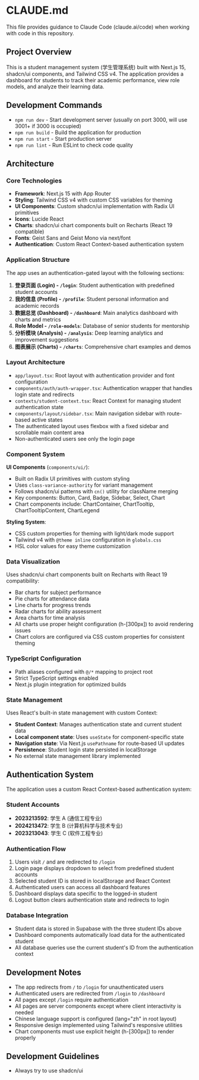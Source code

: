 # CLAUDE.md

This file provides guidance to Claude Code (claude.ai/code) when working with code in this repository.

## Project Overview

This is a student management system (学生管理系统) built with Next.js 15, shadcn/ui components, and Tailwind CSS v4. The application provides a dashboard for students to track their academic performance, view role models, and analyze their learning data.

## Development Commands

- `npm run dev` - Start development server (usually on port 3000, will use 3001+ if 3000 is occupied)
- `npm run build` - Build the application for production
- `npm run start` - Start production server
- `npm run lint` - Run ESLint to check code quality

## Architecture

### Core Technologies
- **Framework**: Next.js 15 with App Router
- **Styling**: Tailwind CSS v4 with custom CSS variables for theming
- **UI Components**: Custom shadcn/ui implementation with Radix UI primitives
- **Icons**: Lucide React
- **Charts**: shadcn/ui chart components built on Recharts (React 19 compatible)
- **Fonts**: Geist Sans and Geist Mono via next/font
- **Authentication**: Custom React Context-based authentication system

### Application Structure

The app uses an authentication-gated layout with the following sections:

1. **登录页面 (Login) - `/login`**: Student authentication with predefined student accounts
2. **我的信息 (Profile) - `/profile`**: Student personal information and academic records  
3. **数据总览 (Dashboard) - `/dashboard`**: Main analytics dashboard with charts and metrics
4. **Role Model - `/role-models`**: Database of senior students for mentorship
5. **分析模块 (Analysis) - `/analysis`**: Deep learning analytics and improvement suggestions
6. **图表展示 (Charts) - `/charts`**: Comprehensive chart examples and demos

### Layout Architecture

- `app/layout.tsx`: Root layout with authentication provider and font configuration
- `components/auth/auth-wrapper.tsx`: Authentication wrapper that handles login state and redirects
- `contexts/student-context.tsx`: React Context for managing student authentication state
- `components/layout/sidebar.tsx`: Main navigation sidebar with route-based active states
- The authenticated layout uses flexbox with a fixed sidebar and scrollable main content area
- Non-authenticated users see only the login page

### Component System

**UI Components** (`components/ui/`):
- Built on Radix UI primitives with custom styling
- Uses `class-variance-authority` for variant management
- Follows shadcn/ui patterns with `cn()` utility for className merging
- Key components: Button, Card, Badge, Sidebar, Select, Chart
- Chart components include: ChartContainer, ChartTooltip, ChartTooltipContent, ChartLegend

**Styling System**:
- CSS custom properties for theming with light/dark mode support
- Tailwind v4 with `@theme inline` configuration in `globals.css`
- HSL color values for easy theme customization

### Data Visualization

Uses shadcn/ui chart components built on Recharts with React 19 compatibility:
- Bar charts for subject performance
- Pie charts for attendance data
- Line charts for progress trends
- Radar charts for ability assessment
- Area charts for time analysis
- All charts use proper height configuration (h-[300px]) to avoid rendering issues
- Chart colors are configured via CSS custom properties for consistent theming

### TypeScript Configuration

- Path aliases configured with `@/*` mapping to project root
- Strict TypeScript settings enabled
- Next.js plugin integration for optimized builds

### State Management

Uses React's built-in state management with custom Context:
- **Student Context**: Manages authentication state and current student data
- **Local component state**: Uses `useState` for component-specific state
- **Navigation state**: Via Next.js `usePathname` for route-based UI updates
- **Persistence**: Student login state persisted in localStorage
- No external state management library implemented

## Authentication System

The application uses a custom React Context-based authentication system:

### Student Accounts
- **2023213592**: 学生 A (通信工程专业)
- **2024213472**: 学生 B (计算机科学与技术专业)  
- **2023213043**: 学生 C (软件工程专业)

### Authentication Flow
1. Users visit `/` and are redirected to `/login`
2. Login page displays dropdown to select from predefined student accounts
3. Selected student ID is stored in localStorage and React Context
4. Authenticated users can access all dashboard features
5. Dashboard displays data specific to the logged-in student
6. Logout button clears authentication state and redirects to login

### Database Integration
- Student data is stored in Supabase with the three student IDs above
- Dashboard components automatically load data for the authenticated student
- All database queries use the current student's ID from the authentication context

## Development Notes

- The app redirects from `/` to `/login` for unauthenticated users
- Authenticated users are redirected from `/login` to `/dashboard`
- All pages except `/login` require authentication
- All pages are server components except where client interactivity is needed
- Chinese language support is configured (lang="zh" in root layout)
- Responsive design implemented using Tailwind's responsive utilities
- Chart components must use explicit height (h-[300px]) to render properly

## Development Guidelines

- Always try to use shadcn/ui